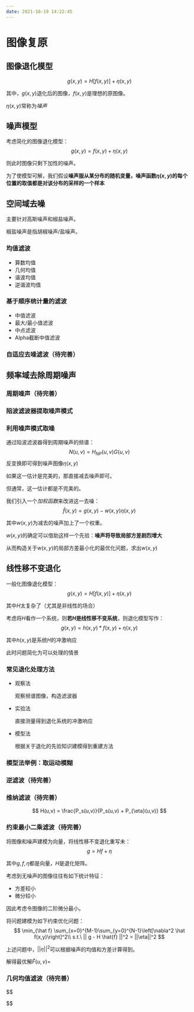 ```yaml
---
date: 2021-10-19 14:22:45
---
```

# 图像复原
## 图像退化模型
$$
    g(x,y) = H[f(x,y)] + \eta(x,y)
$$

其中，$g(x,y)$退化后的图像，$f(x,y)$是理想的原图像。

$\eta(x,y)$常称为*噪声*

## 噪声模型

考虑简化的图像退化模型：
$$
    g(x,y) = f(x,y) + \eta(x,y)
$$

则此时图像只剩下加性的噪声。

为了使模型可解，我们假设**噪声服从某分布的随机变量，噪声函数$\eta(x,y)$的每个位置的取值都是对该分布的采样的一个样本**

## 空间域去噪

主要针对高斯噪声和椒盐噪声。

椒盐噪声是指胡椒噪声/盐噪声。

### 均值滤波
- 算数均值
- 几何均值
- 谐波均值
- 逆谐波均值

### 基于顺序统计量的滤波
- 中值滤波
- 最大/最小值滤波
- 中点滤波
- Alpha截断中值滤波

### 自适应去噪滤波（待完善）

## 频率域去除周期噪声

### 周期噪声（待完善）

### 陷波滤波器提取噪声模式

### 利用噪声模式取噪

通过陷波滤波器得到周期噪声的频谱：
$$
    N(u,v) = H_{NP}(u,v)G(u,v)
$$
反变换即可得到噪声图像$\eta(x,y)$

如果这一估计是完美的，那直接减去噪声即可。

但通常，这一估计都是不完美的。

我们引入一个*加权函数*来改进这一去噪：
$$
    \hat f(x,y) = g(x,y) - w(x,y)\eta(x,y)
$$

其中$w(x,y)$为减去的噪声加上了一个权重。

$w(x,y)$的确定可以借助这样一个先验：**噪声将导致局部方差剧烈增大**

从而构造关于$w(x,y)$的局部方差最小化的最优化问题，求出$w(x,y)$

## 线性移不变退化

一般化图像退化模型：
$$
    g(x,y) = H[f(x,y)] + \eta(x,y)
$$

其中$H$太复杂了（尤其是非线性的场合）

考虑将$H$看作一个系统，则**若$H$是线性移不变系统**，则退化模型写作：
$$
    g(x,y) = h(x,y) * f(x,y) + \eta(x,y)
$$

其中$h(x,y)$是系统$H$的冲激响应

此时问题简化为可以处理的情景

### 常见退化处理方法
- 观察法
  
  观察频谱图像，构造滤波器

- 实验法
  
  直接测量得到退化系统的冲激响应

- 模型法
  
  根据关于退化的先验知识建模得到重建方法

### 模型法举例：取运动模糊

### 逆滤波（待完善）

### 维纳滤波（待完善）

$$
    H(u,v) = \frac{P_s(u,v)}{P_s(u,v) + P_{\eta}(u,v)}
$$

### 约束最小二乘滤波（待完善）

将图像和噪声建模为向量，将线性移不变退化重写未：
$$
    g = Hf + \eta
$$

其中$g,f,\eta$都是向量，$H$是退化矩阵。

考虑到无噪声的图像往往有如下统计特征：
- 方差较小
- 微分较小

因此考虑令图像的二阶微分最小。

将问题建模为如下约束优化问题：
$$
    \min_{\hat f} \sum_{x=0}^{M-1}\sum_{y=0}^{N-1}\left[\nabla^2 \hat f(x,y)\right]^2\\
    s.t.\ || g - H \hat{f} ||^2 = ||\eta||^2
$$

上述问题中，$||\eta||^2$可以根据噪声的均值和方差计算得到。

解得最优解$\hat F(u,v) =$

### 几何均值滤波（待完善）
$$

$$